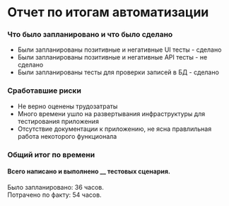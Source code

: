 # Отчет по итогам автоматизации
### Что было запланировано и что было сделано
* Были запланированы позитивные и негативные UI тесты - сделано
* Были запланированы позитивные и негативные API тесты - не сделано  
* Были запланированы тесты для проверки записей в БД - сделано

### Сработавшие риски
* Не верно оценены трудозатраты
* Много времени ушло на развертывания инфраструктуры для тестирования приложения 
* Отсутствие документации к приложению, не ясна правлильная работа некоторого функционала

### Общий итог по времени
#### Всего написано и выполнено __ тестовых сценария.
Было запланировано: 36 часов.  
Потрачено по факту: 54 часов.